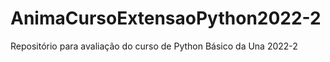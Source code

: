 # AnimaCursoExtensaoPython2022-2
Repositório para avaliação do curso de Python Básico da Una 2022-2
